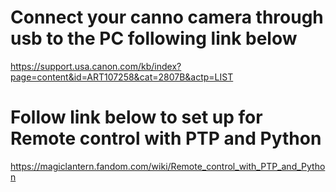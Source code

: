# Connect your canno camera through usb to the PC following link below 
https://support.usa.canon.com/kb/index?page=content&id=ART107258&cat=2807B&actp=LIST
# Follow link below to set up for Remote control with PTP and Python
https://magiclantern.fandom.com/wiki/Remote_control_with_PTP_and_Python
